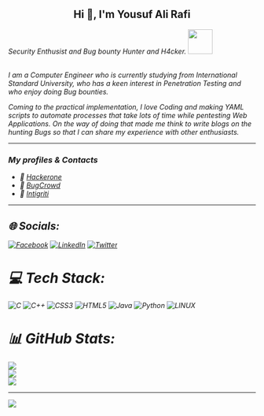 <h2 align="center">Hi 👋, I'm Yousuf Ali Rafi</h2>
<p><em>Security Enthusist and Bug bounty Hunter and H4cker.    <img src="https://media.giphy.com/media/WUlplcMpOCEmTGBtBW/giphy.gif" width="50"><br><br>

<p>
 I am a Computer Engineer who is currently studying from International Standard University, who has a keen interest in Penetration Testing and who enjoy doing Bug bounties.

Coming to the practical implementation, I love Coding and making YAML scripts to automate processes that take lots of time while pentesting Web Applications. On the way of doing that made me think to write blogs on the hunting Bugs so that I can share my experience with other enthusiasts.</p>
 

*************

 
### My profiles & Contacts
- 🔰 [Hackerone](https://hackerone.com/yousuf_ali_rafi)
- 🔰 [BugCrowd](https://bugcrowd.com/yousuf_ali_rafi)
- 🔰 [Intigriti](https://app.intigriti.com/profile/yousuf_ali_rafi)
 

*************


## 🌐 Socials:
[![Facebook](https://img.shields.io/badge/Facebook-%231877F2.svg?logo=Facebook&logoColor=white)](https://facebook.com/yousufalirafi) [![LinkedIn](https://img.shields.io/badge/LinkedIn-%230077B5.svg?logo=linkedin&logoColor=white)](https://linkedin.com/in/yousufalirafi) [![Twitter](https://img.shields.io/badge/Twitter-%231DA1F2.svg?logo=Twitter&logoColor=white)](https://twitter.com/@yousuf_ali_rafi) 

# 💻 Tech Stack:
![C](https://img.shields.io/badge/c-%2300599C.svg?style=for-the-badge&logo=c&logoColor=white) ![C++](https://img.shields.io/badge/c++-%2300599C.svg?style=for-the-badge&logo=c%2B%2B&logoColor=white) ![CSS3](https://img.shields.io/badge/css3-%231572B6.svg?style=for-the-badge&logo=css3&logoColor=white) ![HTML5](https://img.shields.io/badge/html5-%23E34F26.svg?style=for-the-badge&logo=html5&logoColor=white) ![Java](https://img.shields.io/badge/java-%23ED8B00.svg?style=for-the-badge&logo=java&logoColor=white) ![Python](https://img.shields.io/badge/python-3670A0?style=for-the-badge&logo=python&logoColor=ffdd54) ![LINUX](https://img.shields.io/badge/Linux-FCC624?style=for-the-badge&logo=linux&logoColor=black)
# 📊 GitHub Stats:
![](https://github-readme-stats.vercel.app/api?username=KnightStorm&theme=radical&hide_border=false&include_all_commits=true&count_private=true)<br/>
![](https://github-readme-streak-stats.herokuapp.com/?user=KnightStorm&theme=radical&hide_border=false)<br/>
![](https://github-readme-stats.vercel.app/api/top-langs/?username=KnightStorm&theme=radical&hide_border=false&include_all_commits=true&count_private=true&layout=compact)

 
---
[![](https://visitcount.itsvg.in/api?id=KnightStorm&icon=6&color=0)](https://visitcount.itsvg.in)

<!-- Proudly created with GPRM ( https://gprm.itsvg.in ) -->

